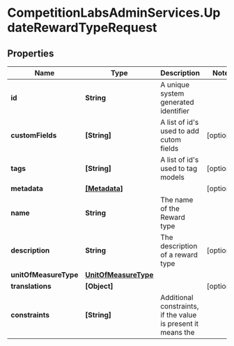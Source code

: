 # CompetitionLabsAdminServices.UpdateRewardTypeRequest

## Properties

Name | Type | Description | Notes
------------ | ------------- | ------------- | -------------
**id** | **String** | A unique system generated identifier | 
**customFields** | **[String]** | A list of id&#39;s used to add cutom fields | [optional] 
**tags** | **[String]** | A list of id&#39;s used to tag models | [optional] 
**metadata** | [**[Metadata]**](Metadata.md) |  | [optional] 
**name** | **String** | The name of the Reward type | 
**description** | **String** | The description of a reward type | [optional] 
**unitOfMeasureType** | [**UnitOfMeasureType**](UnitOfMeasureType.md) |  | 
**translations** | **[Object]** |  | [optional] 
**constraints** | **[String]** | Additional constraints, if the value is present it means the | 


